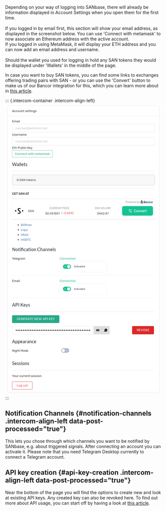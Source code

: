 Depending on your way of logging into SANbase, there will already be
information displayed in Account Settings when you open them for the
first time.\
\
If you logged in by email first, this section will show your email
address, as displayed in the screenshot below. You can use \'Connect
with metamask\' to now associate an Ethereum address with the active
account.\
If you logged in using MetaMask, it will display your ETH address and
you can now add an email address and username.\
\
Should the wallet you used for logging in hold any SAN tokens they would
be displayed under \'Wallets\' in the middle of the page.

In case you want to buy SAN tokens, you can find some links to exchanges
offering trading pairs with SAN - or you can use the \'Convert\' button
to make us of our Bancor integration for this, which you can learn more
about in [this
article](/intercom-articles/faq/general/how-to-buy-san-tokens-using-our-bancor-integration).

::: {.intercom-container .intercom-align-left}
![](12_account_settings.png)
:::

Notification Channels {#notification-channels .intercom-align-left data-post-processed="true"}
---------------------

This lets you chose through which channels you want to be notified by
SANbase, e.g. about triggered signals. After connecting an account you
can activate it. Please note that you need Telegram Desktop currently to
connect a Telegram account.

API key creation {#api-key-creation .intercom-align-left data-post-processed="true"}
----------------

Near the bottom of the page you will find the options to create new and
look at existing API keys. Any created key can also be revoked here. To
find out more about API usage, you can start off by having a look at
[this
article](/intercom-articles/en/articles/2628313-getting-started-using-neuro-santiment-s-api).

